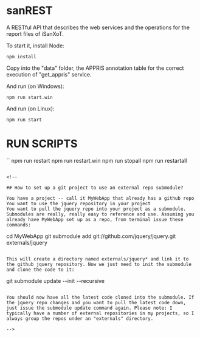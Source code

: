 # sanREST
A RESTful API that describes the web services and the operations for the report files of iSanXoT.

To start it, install Node:
```
npm install
```

Copy into the "data" folder, the APPRIS annotation table for the correct execution of "get_appris" service.


And run (on Windows):
```
npm run start.win
```
And run (on Linux):
```
npm run start
```

# RUN SCRIPTS

`` 
npm run restart
npm run restart.win
npm run stopall
npm run restartall
```

<!--

## How to set up a git project to use an external repo submodule?

You have a project -- call it MyWebApp that already has a github repo
You want to use the jquery repository in your project
You want to pull the jquery repo into your project as a submodule.
Submodules are really, really easy to reference and use. Assuming you already have MyWebApp set up as a repo, from terminal issue these commands:
```
cd MyWebApp
git submodule add git://github.com/jquery/jquery.git externals/jquery
```

This will create a directory named externals/jquery* and link it to the github jquery repository. Now we just need to init the submodule and clone the code to it:
```
git submodule update --init --recursive
```

You should now have all the latest code cloned into the submodule. If the jquery repo changes and you want to pull the latest code down, just issue the submodule update command again. Please note: I typically have a number of external repositories in my projects, so I always group the repos under an "externals" directory.

-->
